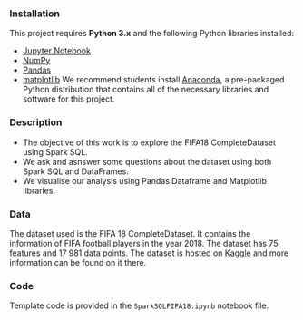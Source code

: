 ### Installation

This project requires **Python 3.x** and the following Python libraries installed:

- [Jupyter Notebook](https://jupyter.org/install.html)
- [NumPy](http://www.numpy.org/)
- [Pandas](http://pandas.pydata.org)
- [matplotlib](http://matplotlib.org/)
We recommend students install [Anaconda](https://www.continuum.io/downloads), a pre-packaged Python distribution that contains all of the necessary libraries and software for this project. 

### Description
* The objective of this work is to explore the FIFA18 CompleteDataset using Spark SQL.
* We ask and asnswer some questions about the dataset using both Spark SQL and DataFrames.
* We visualise our analysis using Pandas Dataframe and Matplotlib libraries.

### Data
The dataset used is the FIFA 18 CompleteDataset. It contains the information of FIFA football players in the year 2018. The dataset has 75 features and 17 981 data points. The dataset is hosted on [Kaggle](https://www.kaggle.com/thec03u5/fifa-18-demo-player-dataset) and more information can be found on it there.

### Code
Template code is provided in the `SparkSQLFIFA18.ipynb` notebook file.
